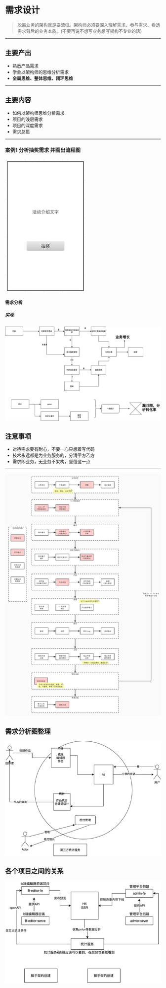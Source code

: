 # 需求设计
>脱离业务的架构就是耍流氓。架构师必须要深入理解需求、参与需求、看透需求背后的业务本质。(不要再说不想写业务想写架构不专业的话)

-----

## 主要产出
- 熟悉产品需求
- 学会以架构师的思维分析需求
- **全局思维、整体思维、闭环思维**
---

## 主要内容
- 如何以架构师思维分析需求
- 项目的浅层需求
- 项目的深度需求
- 需求总揽
---

### 案例1 分析抽奖需求 并画出流程图
![抽奖](/images/raffle.png)
#### **需求分析**
##### 实现
![flowchart](/images/flowchart.png)
---


## 注意事项
- 对待需求要有耐心，不要一心只想着写代码
- 技术永远都是为业务服务的，分清甲方乙方
- 需求即业务，无业务不架构，坚信这一点
---
![项目流程图](/images/项目流程.jpeg)

## 需求分析图整理
![项目流程图](/images/demand.png)


## 各个项目之间的关系
![项目关系图](/images/projectstart.png)
